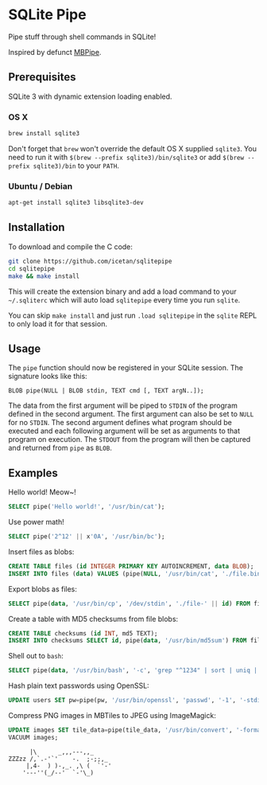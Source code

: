 # SQLite Pipe

Pipe stuff through shell commands in SQLite!

Inspired by defunct
[MBPipe](https://github.com/mapbox/node-mbtiles/wiki/Post-processing-MBTiles-with-MBPipe).

## Prerequisites

SQLite 3 with dynamic extension loading enabled.

### OS X

```sh
brew install sqlite3
```

Don't forget that `brew` won't override the default OS X supplied `sqlite3`. You need
to run it with `$(brew --prefix sqlite3)/bin/sqlite3` or add `$(brew --prefix
sqlite3)/bin` to your `PATH`.

### Ubuntu / Debian

```sh
apt-get install sqlite3 libsqlite3-dev
```

## Installation

To download and compile the C code:

```sh
git clone https://github.com/icetan/sqlitepipe
cd sqlitepipe
make && make install
```

This will create the extension binary and add a load command to your
`~/.sqliterc` which will auto load `sqlitepipe` every time you run `sqlite`.

You can skip `make install` and just run `.load sqlitepipe` in the `sqlite`
REPL to only load it for that session.

## Usage

The `pipe` function should now be registered in your SQLite session. The
signature looks like this:

```
BLOB pipe(NULL | BLOB stdin, TEXT cmd [, TEXT argN..]);
```

The data from the first argument will be piped to `STDIN` of the program defined
in the second argument. The first argument can also be set to `NULL` for no
`STDIN`. The second argument defines what program should be executed and each
following argument will be set as arguments to that program on execution.
The `STDOUT` from the program will then be captured and returned from `pipe` as
`BLOB`.

## Examples

Hello world! Meow~!

```sql
SELECT pipe('Hello world!', '/usr/bin/cat');
```

Use power math!

```sql
SELECT pipe('2^12' || x'0A', '/usr/bin/bc');
```

Insert files as blobs:

```sql
CREATE TABLE files (id INTEGER PRIMARY KEY AUTOINCREMENT, data BLOB);
INSERT INTO files (data) VALUES (pipe(NULL, '/usr/bin/cat', './file.bin'));
```

Export blobs as files:

```sql
SELECT pipe(data, '/usr/bin/cp', '/dev/stdin', './file-' || id) FROM files;
```

Create a table with MD5 checksums from file blobs:

```sql
CREATE TABLE checksums (id INT, md5 TEXT);
INSERT INTO checksums SELECT id, pipe(data, '/usr/bin/md5sum') FROM files;
```

Shell out to `bash`:

```sql
SELECT pipe(data, '/usr/bin/bash', '-c', 'grep "^1234" | sort | uniq | wc') FROM files;
```

Hash plain text passwords using OpenSSL:

```sql
UPDATE users SET pw=pipe(pw, '/usr/bin/openssl', 'passwd', '-1', '-stdin');
```

Compress PNG images in MBTiles to JPEG using ImageMagick:

```sql
UPDATE images SET tile_data=pipe(tile_data, '/usr/bin/convert', '-format', 'jpg', '-quality', '90%', 'png:-', 'jpg:-');
VACUUM images;
```


```
      |\      _,,,---,,_
ZZZzz /,`.-'`'    -.  ;-;;,_
     |,4-  ) )-,_. ,\ (  `'-'
    '---''(_/--'  `-'\_)
```

